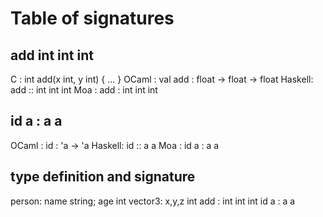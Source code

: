 # Table of signatures

## add int int int
C      : int add(x int, y int) { ... }
OCaml  : val add : float -> float -> float
Haskell: add :: int int int
Moa    : add : int int int

## id a : a a
OCaml  : id : 'a -> 'a
Haskell: id :: a a
Moa    : id a : a a

## type definition and signature
person: name string; age int
vector3: x,y,z int
add : int int int
id a : a a
